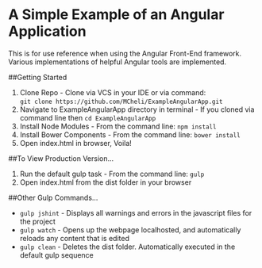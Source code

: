 # A Simple Example of an Angular Application
This is for use reference when using the Angular Front-End framework.  Various implementations of helpful Angular tools are implemented.

##Getting Started
1. Clone Repo - Clone via VCS in your IDE or via command:  
```git clone https://github.com/MCheli/ExampleAngularApp.git```
2. Navigate to ExampleAngularApp directory in terminal - If you cloned via command line then ```cd ExampleAngularApp```
2. Install Node Modules - From the command line: ```npm install```
3. Install Bower Components - From the command line: ```bower install```
4. Open index.html in browser, Voila!

##To View Production Version...
1. Run the default gulp task - From the command line: ```gulp```
2. Open index.html from the dist folder in your browser

##Other Gulp Commands...
- ```gulp jshint``` - Displays all warnings and errors in the javascript files for the project
- ```gulp watch``` - Opens up the webpage localhosted, and automatically reloads any content that is edited
- ```gulp clean``` - Deletes the dist folder.  Automatically executed in the default gulp sequence